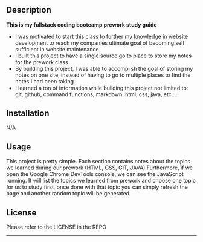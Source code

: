 # <Prework Study Guide Webpage>

## Description

**This is my fullstack coding bootcamp prework study guide**

- I was motivated to start this class to further my knowledge in website development to reach my companies ultimate goal of becoming self sufficient in website maintenance
- I built this project to have a single source go to place to store my notes for the prework class
- By building this project, I was able to accomplish the goal of storing my notes on one site, instead of having to go to multiple places to find the notes I had been taking
- I learned a ton of information while building this project not limited to: git, github, command functions, markdown, html, css, java, etc...


## Installation

N/A

## Usage

This project is pretty simple. Each section contains notes about the topics we learned during our prework (HTML, CSS, GIT, JAVA) Furthermore, if we open the Google Chrome DevTools console, we can see the JavaScript running. It will list the topics we learned from prework and choose one topic for us to study first, once done with that topic you can simply refresh the page and another random topic will be generated.


## License

Please refer to the LICENSE in the REPO

---
